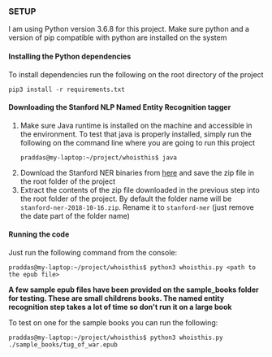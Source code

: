 ### SETUP
I am using Python version 3.6.8 for this project. Make sure python and a version of pip compatible with python are installed on the system

#### Installing the Python dependencies
To install dependencies run the following on the root directory of the project
```
pip3 install -r requirements.txt
```

#### Downloading the Stanford NLP Named Entity Recognition tagger
1. Make sure Java runtime is installed on the machine and accessible in the environment. To test that java is properly installed, simply run the following on the command line where you are going to run this project
    ```
    praddas@my-laptop:~/project/whoisthis$ java
    ```
1. Download the Stanford NER binaries from [here](https://nlp.stanford.edu/software/stanford-ner-2018-10-16.zip) and save the zip file in the root folder of the project
1. Extract the contents of the zip file downloaded in the previous step into the root folder of the project. By default the folder name will be `stanford-ner-2018-10-16.zip`. Rename it to `stanford-ner` (just remove the date part of the folder name)

#### Running the code
Just run the following command from the console:
```
praddas@my-laptop:~/project/whoisthis$ python3 whoisthis.py <path to the epub file>
```

**A few sample epub files have been provided on the sample_books folder for testing. These are small childrens books. The named entity recognition step takes a lot of time so don't run it on a large book**

To test on one for the sample books you can run the following:

```
praddas@my-laptop:~/project/whoisthis$ python3 whoisthis.py ./sample_books/tug_of_war.epub
```